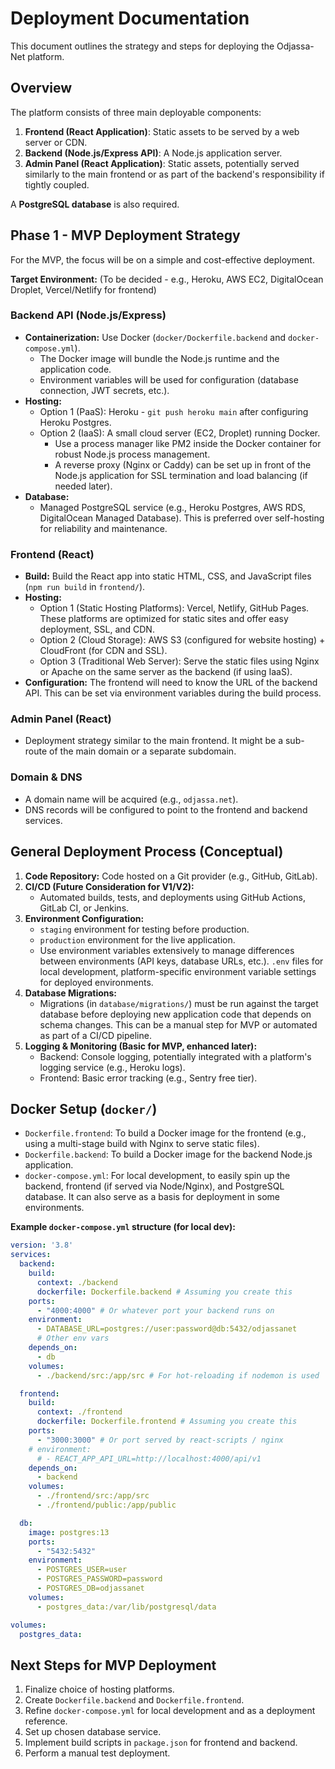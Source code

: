 # Deployment Documentation

This document outlines the strategy and steps for deploying the Odjassa-Net platform.

## Overview

The platform consists of three main deployable components:
1.  **Frontend (React Application)**: Static assets to be served by a web server or CDN.
2.  **Backend (Node.js/Express API)**: A Node.js application server.
3.  **Admin Panel (React Application)**: Static assets, potentially served similarly to the main frontend or as part of the backend's responsibility if tightly coupled.

A **PostgreSQL database** is also required.

## Phase 1 - MVP Deployment Strategy

For the MVP, the focus will be on a simple and cost-effective deployment.

**Target Environment:** (To be decided - e.g., Heroku, AWS EC2, DigitalOcean Droplet, Vercel/Netlify for frontend)

### Backend API (Node.js/Express)

*   **Containerization:** Use Docker (`docker/Dockerfile.backend` and `docker-compose.yml`).
    *   The Docker image will bundle the Node.js runtime and the application code.
    *   Environment variables will be used for configuration (database connection, JWT secrets, etc.).
*   **Hosting:**
    *   Option 1 (PaaS): Heroku - `git push heroku main` after configuring Heroku Postgres.
    *   Option 2 (IaaS): A small cloud server (EC2, Droplet) running Docker.
        *   Use a process manager like PM2 inside the Docker container for robust Node.js process management.
        *   A reverse proxy (Nginx or Caddy) can be set up in front of the Node.js application for SSL termination and load balancing (if needed later).
*   **Database:**
    *   Managed PostgreSQL service (e.g., Heroku Postgres, AWS RDS, DigitalOcean Managed Database). This is preferred over self-hosting for reliability and maintenance.

### Frontend (React)

*   **Build:** Build the React app into static HTML, CSS, and JavaScript files (`npm run build` in `frontend/`).
*   **Hosting:**
    *   Option 1 (Static Hosting Platforms): Vercel, Netlify, GitHub Pages. These platforms are optimized for static sites and offer easy deployment, SSL, and CDN.
    *   Option 2 (Cloud Storage): AWS S3 (configured for website hosting) + CloudFront (for CDN and SSL).
    *   Option 3 (Traditional Web Server): Serve the static files using Nginx or Apache on the same server as the backend (if using IaaS).
*   **Configuration:** The frontend will need to know the URL of the backend API. This can be set via environment variables during the build process.

### Admin Panel (React)

*   Deployment strategy similar to the main frontend. It might be a sub-route of the main domain or a separate subdomain.

### Domain & DNS

*   A domain name will be acquired (e.g., `odjassa.net`).
*   DNS records will be configured to point to the frontend and backend services.

## General Deployment Process (Conceptual)

1.  **Code Repository:** Code hosted on a Git provider (e.g., GitHub, GitLab).
2.  **CI/CD (Future Consideration for V1/V2):**
    *   Automated builds, tests, and deployments using GitHub Actions, GitLab CI, or Jenkins.
3.  **Environment Configuration:**
    *   `staging` environment for testing before production.
    *   `production` environment for the live application.
    *   Use environment variables extensively to manage differences between environments (API keys, database URLs, etc.). `.env` files for local development, platform-specific environment variable settings for deployed environments.
4.  **Database Migrations:**
    *   Migrations (in `database/migrations/`) must be run against the target database before deploying new application code that depends on schema changes. This can be a manual step for MVP or automated as part of a CI/CD pipeline.
5.  **Logging & Monitoring (Basic for MVP, enhanced later):**
    *   Backend: Console logging, potentially integrated with a platform's logging service (e.g., Heroku logs).
    *   Frontend: Basic error tracking (e.g., Sentry free tier).

## Docker Setup (`docker/`)

*   `Dockerfile.frontend`: To build a Docker image for the frontend (e.g., using a multi-stage build with Nginx to serve static files).
*   `Dockerfile.backend`: To build a Docker image for the backend Node.js application.
*   `docker-compose.yml`: For local development, to easily spin up the backend, frontend (if served via Node/Nginx), and PostgreSQL database. It can also serve as a basis for deployment in some environments.

**Example `docker-compose.yml` structure (for local dev):**
```yaml
version: '3.8'
services:
  backend:
    build:
      context: ./backend
      dockerfile: Dockerfile.backend # Assuming you create this
    ports:
      - "4000:4000" # Or whatever port your backend runs on
    environment:
      - DATABASE_URL=postgres://user:password@db:5432/odjassanet
      # Other env vars
    depends_on:
      - db
    volumes:
      - ./backend/src:/app/src # For hot-reloading if nodemon is used

  frontend:
    build:
      context: ./frontend
      dockerfile: Dockerfile.frontend # Assuming you create this
    ports:
      - "3000:3000" # Or port served by react-scripts / nginx
    # environment:
      # - REACT_APP_API_URL=http://localhost:4000/api/v1
    depends_on:
      - backend
    volumes:
      - ./frontend/src:/app/src
      - ./frontend/public:/app/public

  db:
    image: postgres:13
    ports:
      - "5432:5432"
    environment:
      - POSTGRES_USER=user
      - POSTGRES_PASSWORD=password
      - POSTGRES_DB=odjassanet
    volumes:
      - postgres_data:/var/lib/postgresql/data

volumes:
  postgres_data:
```

## Next Steps for MVP Deployment

1.  Finalize choice of hosting platforms.
2.  Create `Dockerfile.backend` and `Dockerfile.frontend`.
3.  Refine `docker-compose.yml` for local development and as a deployment reference.
4.  Set up chosen database service.
5.  Implement build scripts in `package.json` for frontend and backend.
6.  Perform a manual test deployment.
